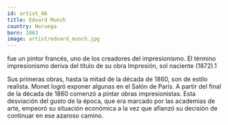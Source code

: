 ```yaml
---
id: artist_06
title: Edvard Munch
country: Noruega
born: 1863
image: artist/edvard_munch.jpg
---
```

fue un pintor francés, uno de los creadores del impresionismo. El término impresionismo deriva del título de su obra Impresión, sol naciente (1872).1​

Sus primeras obras, hasta la mitad de la década de 1860, son de estilo realista. Monet logró exponer algunas en el Salón de París. A partir del final de la década de 1860 comenzó a pintar obras impresionistas. Esta desviación del gusto de la época, que era marcado por las academias de arte, empeoró su situación económica a la vez que afianzó su decisión de continuar en ese azaroso camino. 